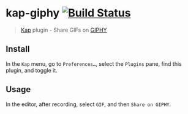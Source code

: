 # kap-giphy [![Build Status](https://travis-ci.org/wulkano/kap-giphy.svg?branch=master)](https://travis-ci.org/wulkano/kap-giphy)

> [Kap](https://github.com/wulkano/kap) plugin - Share GIFs on [GIPHY](https://giphy.com)


## Install

In the `Kap` menu, go to `Preferences…`, select the `Plugins` pane, find this plugin, and toggle it.


## Usage

In the editor, after recording, select `GIF`, and then `Share on GIPHY`.
